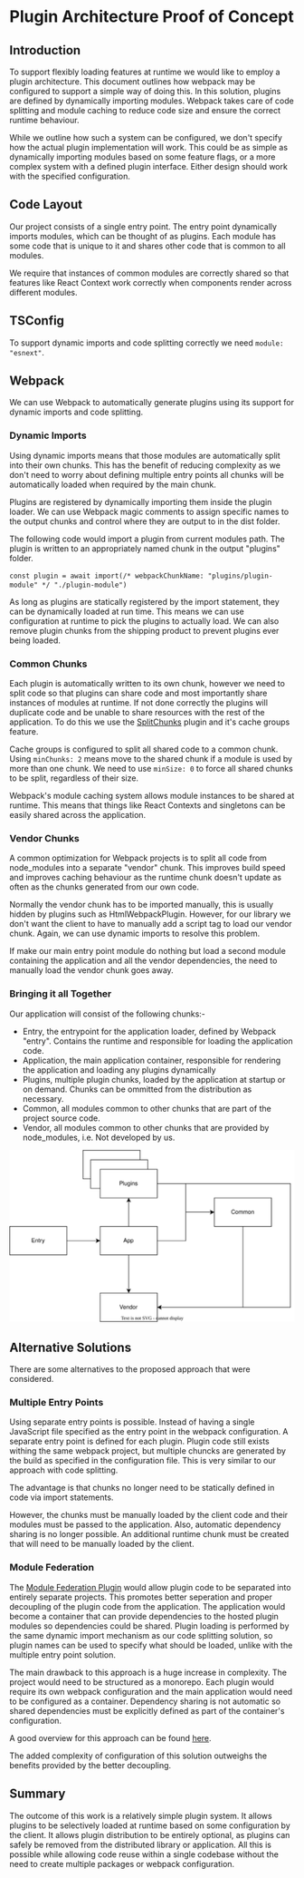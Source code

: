 # Plugin Architecture Proof of Concept

## Introduction

To support flexibly loading features at runtime we would like to employ a plugin architecture. This document outlines how webpack may be configured to support a simple way of doing this. In this solution, plugins are defined by dynamically importing modules. Webpack takes care of code splitting and module caching to reduce code size and ensure the correct runtime behaviour.

While we outline how such a system can be configured, we don't specify how the actual plugin implementation will work. This could be as simple as dynamically importing modules based on some feature flags, or a more complex system with a defined plugin interface. Either design should work with the specified configuration.

## Code Layout

Our project consists of a single entry point. The entry point dynamically imports modules, which can be thought of as plugins. Each module has some code that is unique to it and shares other code that is common to all modules.

We require that instances of common modules are correctly shared so that features like React Context work correctly when components render across different modules.

## TSConfig

To support dynamic imports and code splitting correctly we need `module: "esnext"`.

## Webpack

We can use Webpack to automatically generate plugins using its support for dynamic imports and code splitting.

### Dynamic Imports

Using dynamic imports means that those modules are automatically split into their own chunks. This has the benefit of reducing complexity as we don't need to worry about defining multiple entry points all chunks will be automatically loaded when required by the main chunk.

Plugins are registered by dynamically importing them inside the plugin loader. We can use Webpack magic comments to assign specific names to the output chunks and control where they are output to in the dist folder.

The following code would import a plugin from current modules path. The plugin is written to an appropriately named chunk in the output "plugins" folder.

```
const plugin = await import(/* webpackChunkName: "plugins/plugin-module" */ "./plugin-module")
```

As long as plugins are statically registered by the import statement, they can be dynamically loaded at run time. This means we can use configuration at runtime to pick the plugins to actually load. We can also remove plugin chunks from the shipping product to prevent plugins ever being loaded.

### Common Chunks

Each plugin is automatically written to its own chunk, however we need to split code so that plugins can share code and most importantly share instances of modules at runtime. If not done correctly the plugins will duplicate code and be unable to share resources with the rest of the application. To do this we use the [SplitChunks](https://webpack.js.org/plugins/split-chunks-plugin/) plugin and it's cache groups feature.

Cache groups is configured to split all shared code to a common chunk. Using `minChunks: 2` means move to the shared chunk if a module is used by more than one chunk. We need to use `minSize: 0` to force all shared chunks to be split, regardless of their size.

Webpack's module caching system allows module instances to be shared at runtime. This means that things like React Contexts and singletons can be easily shared across the application.

### Vendor Chunks

A common optimization for Webpack projects is to split all code from node_modules into a separate "vendor" chunk. This improves build speed and improves caching behaviour as the runtime chunk doesn't update as often as the chunks generated from our own code.

Normally the vendor chunk has to be imported manually, this is usually hidden by plugins such as HtmlWebpackPlugin. However, for our library we don't want the client to have to manually add a script tag to load our vendor chunk. Again, we can use dynamic imports to resolve this problem.

If make our main entry point module do nothing but load a second module containing the application and all the vendor dependencies, the need to manually load the vendor chunk goes away.

### Bringing it all Together

Our application will consist of the following chunks:-

- Entry, the entrypoint for the application loader, defined by Webpack "entry". Contains the runtime and responsible for loading the application code.
- Application, the main application container, responsible for rendering the application and loading any plugins dynamically
- Plugins, multiple plugin chunks, loaded by the application at startup or on demand. Chunks can be ommitted from the distribution as necessary.
- Common, all modules common to other chunks that are part of the project source code.
- Vendor, all modules common to other chunks that are provided by node_modules, i.e. Not developed by us.

![Chunk Dependency Graph](/ChunkDependencyGraph.drawio.svg)

## Alternative Solutions

There are some alternatives to the proposed approach that were considered.

### Multiple Entry Points

Using separate entry points is possible. Instead of having a single JavaScript file specified as the entry point in the webpack configuration. A separate entry point is defined for each plugin. Plugin code still exists withing the same webpack project, but multiple chuncks are generated by the build as specified in the configuration file. This is very similar to our approach with code splitting.

The advantage is that chunks no longer need to be statically defined in code via import statements.

However, the chunks must be manually loaded by the client code and their modules must be passed to the application. Also, automatic dependency sharing is no longer possible. An additional runtime chunk must be created that will need to be manually loaded by the client.

### Module Federation

The [Module Federation Plugin](https://webpack.js.org/concepts/module-federation/
) would allow plugin code to be separated into entirely separate projects. This promotes better seperation and proper decoupling of the plugin code from the application. The application would become a container that can provide dependencies to the hosted plugin modules so dependencies could be shared. Plugin loading is performed by the same dynamic import mechanism as our code splitting solution, so plugin names can be used to specify what should be loaded, unlike with the multiple entry point solution.

The main drawback to this approach is a huge increase in complexity. The project would need to be structured as a monorepo. Each plugin would require its own webpack configuration and the main application would need to be configured as a container. Dependency sharing is not automatic so shared dependencies must be explicitly defined as part of the container's configuration.

A good overview for this approach can be found [here](https://dev.to/bitovi/how-to-build-a-micro-frontend-with-webpacks-module-federation-plugin-n41).

The added complexity of configuration of this solution outweighs the benefits provided by the better decoupling.

## Summary

The outcome of this work is a relatively simple plugin system. It allows plugins to be selectively loaded at runtime based on some configuration by the client. It allows plugin distribution to be entirely optional, as plugins can safely be removed from the distributed library or application. All this is possible while allowing code reuse within a single codebase without the need to create multiple packages or webpack configuration.
